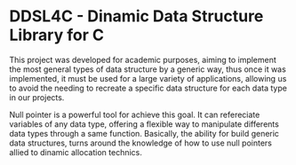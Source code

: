 # DDSL4C - Dinamic Data Structure Library for C


  This project was developed for academic purposes, aiming to implement the most general types of data structure by a generic way, thus once it was implemented, it must be used for a large variety of applications, allowing us to avoid the needing to recreate a specific data structure for each data type in our projects.

  Null pointer is a powerful tool for achieve this goal. It can refereciate variables of any data type, offering a flexible way to manipulate differents data types through a same function. Basically, the ability for build generic data structures, turns around the knowledge of how to use null pointers allied to dinamic allocation technics.
